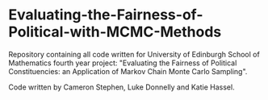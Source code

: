 # Evaluating-the-Fairness-of-Political-with-MCMC-Methods
Repository containing all code written for University of Edinburgh School of Mathematics fourth year project: "Evaluating the Fairness of Political Constituencies:  an Application of Markov Chain Monte Carlo Sampling".

Code written by Cameron Stephen, Luke Donnelly and Katie Hassel.
